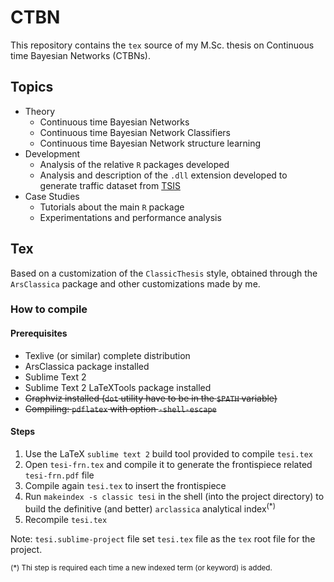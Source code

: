 # CTBN

This repository contains the `tex` source of my M.Sc. thesis on Continuous time Bayesian Networks (CTBNs).

## Topics

* Theory
    - Continuous time Bayesian Networks
    - Continuous time Bayesian Network Classifiers
    - Continuous time Bayesian Network structure learning
* Development
    - Analysis of the relative `R` packages developed
    - Analysis and description of the `.dll` extension developed to generate traffic dataset from [TSIS](http://mctrans.ce.ufl.edu/featured/tsis/)
* Case Studies
    - Tutorials about the main `R` package
    - Experimentations and performance analysis

## Tex

Based on a customization of the `ClassicThesis` style, obtained through the `ArsClassica` package and other customizations made by me.

### How to compile

#### Prerequisites

* Texlive (or similar) complete distribution
* ArsClassica package installed
* Sublime Text 2
* Sublime Text 2 LaTeXTools package installed
* <del>Graphviz installed (`dot` utility have to be in the `$PATH` variable)</del>
* <del>Compiling: `pdflatex` with option `-shell-escape`</del>

#### Steps

1. Use the LaTeX `sublime text 2` build tool provided to compile `tesi.tex`
2. Open `tesi-frn.tex` and compile it to generate the frontispiece related `tesi-frn.pdf` file
3. Compile again `tesi.tex` to insert the frontispiece
4. Run `makeindex -s classic tesi` in the shell (into the project directory) to build the definitive (and better) `arclassica` analytical index<sup>(*)</sup>
5. Recompile `tesi.tex`

Note: `tesi.sublime-project` file set `tesi.tex` file as the `tex` root file for the project.

<sub>(*) Thi step is required each time a new indexed term (or keyword) is added.</sub>
